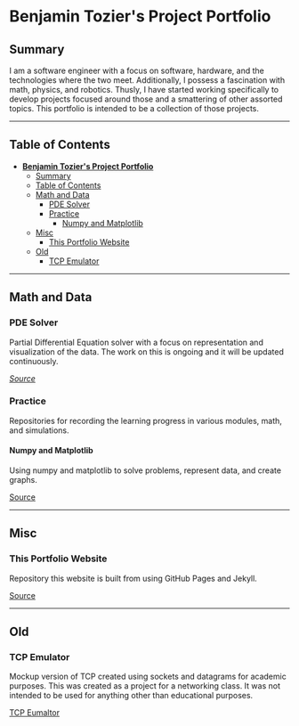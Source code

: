 # **Benjamin Tozier's Project Portfolio**

## Summary

I am a software engineer with a focus on software, hardware, and the technologies where the two meet. Additionally, I possess a fascination with math, physics, and robotics. Thusly, I have started working specifically to develop projects focused around those and a smattering of other assorted topics. This portfolio is intended to be a collection of those projects.

---

## Table of Contents

- [**Benjamin Tozier's Project Portfolio**](#benjamin-toziers-project-portfolio)
  - [Summary](#summary)
  - [Table of Contents](#table-of-contents)
  - [Math and Data](#math-and-data)
    - [PDE Solver](#pde-solver)
    - [Practice](#practice)
      - [Numpy and Matplotlib](#numpy-and-matplotlib)
  - [Misc](#misc)
    - [This Portfolio Website](#this-portfolio-website)
  - [Old](#old)
    - [TCP Emulator](#tcp-emulator)

---

## Math and Data

### PDE Solver

Partial Differential Equation solver with a focus on representation and visualization of the data. The work on this is ongoing and it will be updated continuously.

[*Source*](https://github.com/ToastProgrammer/pde_lib)

### Practice

Repositories for recording the learning progress in various modules, math, and simulations.

#### Numpy and Matplotlib

Using numpy and matplotlib to solve problems, represent data, and create graphs.

[Source](https://github.com/ToastProgrammer/numpy_practice)

---

## Misc

### This Portfolio Website

Repository this website is built from using GitHub Pages and Jekyll.

[Source](https://github.com/ToastProgrammer/ToastProgrammer.github.io)

---

## Old

### TCP Emulator

Mockup version of TCP created using sockets and datagrams for academic purposes. This was created as a project for a networking class. It was not intended to be used for anything other than educational purposes.

[TCP Eumaltor](https://github.com/ToastProgrammer/TCP_Python_Emulator)
